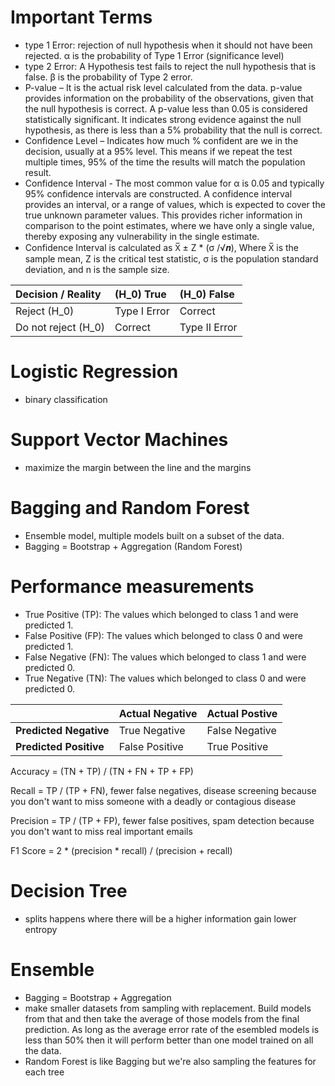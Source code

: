 # Important Terms 
- type 1 Error: rejection of null hypothesis when it should not have been rejected. α is the probability of Type 1 Error (significance level)
- type 2 Error: A Hypothesis test fails to reject the null hypothesis that is false. β is the probability of Type 2 error.
- P-value – It is the actual risk level calculated from the data. p-value provides information on the probability of the observations, given that the null hypothesis is correct. A p-value less than 0.05 is considered statistically significant. It indicates strong evidence against the null hypothesis, as there is less than a 5% probability that the null is correct.
- Confidence Level – Indicates how much % confident are we in the decision, usually at a 95% level. This means if we repeat the test multiple times, 95% of the time the results will match the population result.
- Confidence Interval - The most common value for α is 0.05 and typically 95% confidence intervals are constructed. A confidence interval provides an interval, or a range of values, which is expected to cover the true unknown parameter values. This provides richer information in comparison to the point estimates, where we have only a single value, thereby exposing any vulnerability in the single estimate.
- Confidence Interval is calculated as X̅ ± Z * (σ /√𝒏), Where X̅ is the sample mean, Z is the critical test statistic, σ is the population standard deviation, and n is the sample size.


| Decision / Reality | \(H_0\) True | \(H_0\) False |
|:-------------------|:-------------|:--------------|
| Reject \(H_0\)     | Type I Error | Correct       |
| Do not reject \(H_0\) | Correct      | Type II Error |

# Logistic Regression 
- binary classification 

# Support Vector Machines 
- maximize the margin between the line and the margins

# Bagging and Random Forest 
- Ensemble model, multiple models built on a subset of the data.
- Bagging = Bootstrap + Aggregation (Random Forest)


# Performance measurements
- True Positive (TP): The values which belonged to class 1 and were predicted 1.
- False Positive (FP): The values which belonged to class 0 and were predicted 1.
- False Negative (FN): The values which belonged to class 1 and were predicted 0.
- True Negative (TN): The values which belonged to class 0 and were predicted 0.

|                      | Actual Negative | Actual Postive |
|----------------------|-----------------|----------------|
|**Predicted Negative**| True Negative   | False Negative |
|**Predicted Positive**| False Positive  | True Positive  | 

Accuracy = (TN + TP) / (TN + FN + TP + FP)

Recall = TP / (TP + FN), fewer false negatives, disease screening because you don't want to miss someone with a deadly or contagious disease 

Precision = TP / (TP + FP), fewer false positives, spam detection because you don't want to miss real important emails

F1 Score = 2 * (precision * recall) / (precision + recall)

# Decision Tree 
- splits happens where there will be a higher information gain lower entropy 

# Ensemble 
- Bagging = Bootstrap + Aggregation 
- make smaller datasets from sampling with replacement. Build models from that and then take the average of those models from the final prediction. As long as the average error rate of the esembled models is less than 50% then it will perform better than one model trained on all the data. 
- Random Forest is like Bagging but we're also sampling the features for each tree

